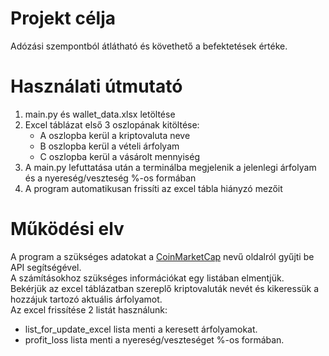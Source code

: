 # Projekt célja
Adózási szempontból átlátható és követhető a befektetések értéke.

# Használati útmutató
1. main.py és wallet_data.xlsx letöltése
2. Excel táblázat első 3 oszlopának kitöltése:
    * A oszlopba kerül a kriptovaluta neve
    * B oszlopba kerül a vételi árfolyam
    * C oszlopba kerül a vásárolt mennyiség
3. A main.py lefuttatása után a terminálba megjelenik a jelenlegi árfolyam és a nyereség/veszteség %-os formában
4. A program automatikusan frissíti az excel tábla hiányzó mezőit

# Működési elv
A program a szükséges adatokat a [CoinMarketCap](https://coinmarketcap.com/) nevű oldalról gyűjti be API segítségével.   
A számításokhoz szükséges információkat egy listában elmentjük.    
Bekérjük az excel táblázatban szereplő kriptovaluták nevét és kikeressük a hozzájuk tartozó aktuális árfolyamot.    
Az excel frissítése 2 listát használunk:   
* list_for_update_excel lista menti a keresett árfolyamokat.   
* profit_loss lista menti a nyereség/veszteséget %-os formában. 
